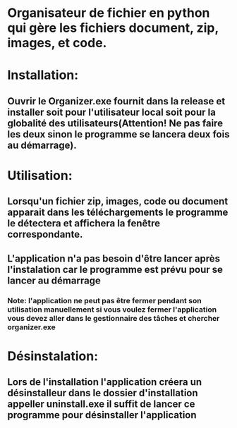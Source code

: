 # Organisateur de fichier en python qui gère les fichiers document, zip, images, et code.

# Installation:

## Ouvrir le Organizer.exe fournit dans la release et installer soit pour l'utilisateur local soit pour la globalité des utilisateurs(Attention! Ne pas faire les deux sinon le programme se lancera deux fois au démarrage).

# Utilisation:

## Lorsqu'un fichier zip, images, code ou document apparait dans les téléchargements le programme le détectera et affichera la fenêtre correspondante.

## L'application n'a pas besoin d'être lancer après l'instalation car le programme est prévu pour se lancer au démarrage

### Note: l'application ne peut pas être fermer pendant son utilisation manuellement si vous voulez fermer l'application vous devez aller dans le gestionnaire des tâches et chercher organizer.exe

# Désinstalation:

## Lors de l'installation l'application créera un désinstalleur dans le dossier d'installation appeller uninstall.exe il suffit de lancer ce programme pour désinstaller l'application


